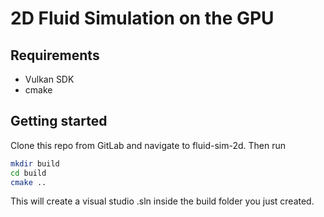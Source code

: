 # 2D Fluid Simulation on the GPU



## Requirements

- Vulkan SDK
- cmake

## Getting started

Clone this repo from GitLab and navigate to fluid-sim-2d. Then run

```sh
mkdir build
cd build
cmake ..
```
This will create a visual studio .sln inside the build folder you just created.
